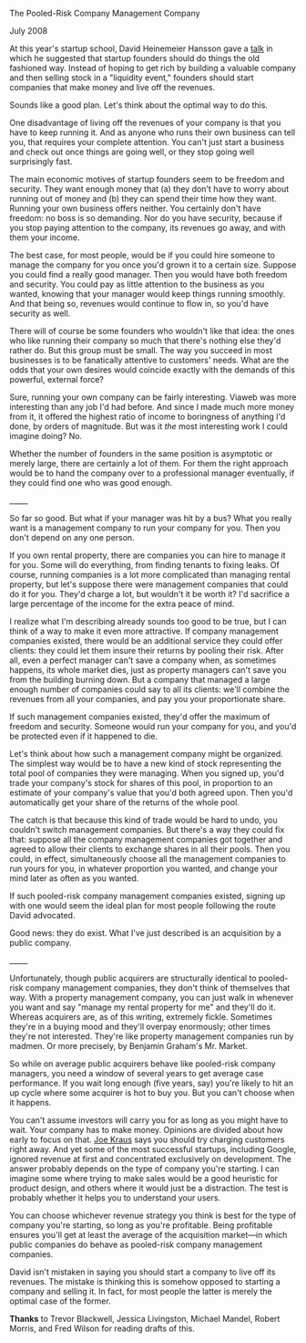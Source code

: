 The Pooled-Risk Company Management Company

July 2008  
  
At this year's startup school, David Heinemeier Hansson gave a
 [talk](http://www.omnisio.com/startupschool08/david-heinemeier-hansson-at-startup-school-08)
in which he suggested that startup founders
should do things the old fashioned way. Instead of hoping to get
rich by building a valuable company and then selling stock in a
"liquidity event," founders should start companies that make money
and live off the revenues.  
  
Sounds like a good plan. Let's think about the optimal way to do
this.  
  
One disadvantage of living off the revenues of your company is that
you have to keep running it. And as anyone who runs their own
business can tell you, that requires your complete attention. You
can't just start a business and check out once things are going
well, or they stop going well surprisingly fast.  
  
The main economic motives of startup founders seem to be freedom
and security. They want enough money that (a) they don't have to
worry about running out of money and (b) they can spend their time
how they want. Running your own business offers neither. You
certainly don't have freedom: no boss is so demanding. Nor do you
have security, because if you stop paying attention to the company,
its revenues go away, and with them your income.  
  
The best case, for most people, would be if you could hire someone
to manage the company for you once you'd grown it to a certain size.
Suppose you could find a really good manager. Then you would have
both freedom and security. You could pay as little attention to
the business as you wanted, knowing that your manager would keep
things running smoothly. And that being so, revenues would continue
to flow in, so you'd have security as well.  
  
There will of course be some founders who wouldn't like that idea:
the ones who like running their company so much that there's nothing
else they'd rather do. But this group must be small. The way you
succeed in most businesses is to be fanatically attentive
to customers' needs. What are the odds that your own desires would
coincide exactly with the demands of this powerful, external force?  
  
Sure, running your own company can be fairly interesting. Viaweb
was more interesting than any job I'd had before. And since I made
much more money from it, it offered the highest ratio of income to
boringness of anything I'd done, by orders of magnitude. But was
it *the* most interesting work I could imagine doing? No.  
  
Whether the number of founders in the same position is asymptotic
or merely large, there are certainly a lot of them. For them the
right approach would be to hand the company over to a professional
manager eventually, if they could find one who was good enough.  
  
\_\_\_\_\_  
  
So far so good. But what if your manager was hit by a bus? What
you really want is a management company to run your company for
you. Then you don't depend on any one person.  
  
If you own rental property, there are companies you can hire to
manage it for you. Some will do everything, from finding tenants
to fixing leaks. Of course, running companies is a lot more
complicated than managing rental property, but let's suppose there
were management companies that could do it for you. They'd charge
a lot, but wouldn't it be worth it? I'd sacrifice a large percentage
of the income for the extra peace of mind.  
  
I realize what I'm describing already sounds too good to be true, but I
can think of a way to make it even more attractive. If
company management companies existed, there would be an additional
service they could offer clients: they could let them insure their
returns by pooling their risk. After all, even a perfect manager can't save a company
when, as sometimes happens, its whole market dies, just as property
managers can't save you from the building burning down. But a
company that managed a large enough number of companies could say
to all its clients: we'll combine the revenues from all your
companies, and pay you your proportionate share.  
  
If such management companies existed, they'd offer the maximum of
freedom and security. Someone would run your company for you, and
you'd be protected even if it happened to die.  
  
Let's think about how such a management company might be organized.
The simplest way would be to have a new kind of stock representing
the total pool of companies they were managing. When you signed
up, you'd trade your company's stock for shares of this pool, in
proportion to an estimate of your company's value that you'd both
agreed upon. Then you'd automatically get your share of the returns
of the whole pool.  
  
The catch is that because this kind of trade would be hard to undo,
you couldn't switch management companies. But there's a way they
could fix that: suppose all the company management companies got
together and agreed to allow their clients to exchange shares in
all their pools. Then you could, in effect, simultaneously choose
all the management companies to run yours for you, in whatever
proportion you wanted, and change your mind later as often as you
wanted.  
  
If such pooled-risk company management companies existed, signing
up with one would seem the ideal plan for most people following the
route David advocated.  
  
Good news: they do exist. What I've just
described is an acquisition by a public company.  
  
\_\_\_\_\_  
  
Unfortunately, though public acquirers are structurally identical
to pooled-risk company management companies, they don't think of
themselves that way. With a property management company, you can
just walk in whenever you want and say "manage my rental property
for me" and they'll do it. Whereas acquirers are, as of this
writing, extremely fickle. Sometimes they're in a buying mood and
they'll overpay enormously; other times they're not interested.
They're like property management companies run by madmen. Or more
precisely, by Benjamin Graham's Mr. Market.  
  
So while on average public acquirers behave like pooled-risk company
managers, you need a window of several years to get average case
performance. If you wait long enough (five years, say) you're
likely to hit an up cycle where some acquirer is hot to buy you.
But you can't choose when it happens.  
  
You can't assume investors will carry you for as long as you might
have to wait. Your company has to make money. Opinions are divided
about how early to focus on that. 
[Joe Kraus](http://susanitsa.wordpress.com/2006/11/08/the-joe-kraus-qa-better-late/) says you should try
charging customers right away. And yet some of the most successful
startups, including Google, ignored revenue at first and concentrated
exclusively on development. The answer probably depends on the
type of company you're starting. I can imagine some where trying
to make sales would be a good heuristic for product design, and
others where it would just be a distraction. The test is probably
whether it helps you to understand your users.  
  
You can choose whichever revenue strategy you think is best for the
type of company you're starting, so long as you're profitable.
Being profitable ensures you'll get at least the average of the
acquisition market—in which public companies do behave as pooled-risk
company management companies.  
  
David isn't mistaken in saying you should start a company to live
off its revenues. The mistake is thinking this is somehow opposed
to starting a company and selling it. In fact, for most people the
latter is merely the optimal case of the former.  
  
  
  
  
  
**Thanks** to Trevor Blackwell, Jessica Livingston, Michael
Mandel, Robert Morris, and Fred Wilson for reading drafts of this.  
  

  
  
